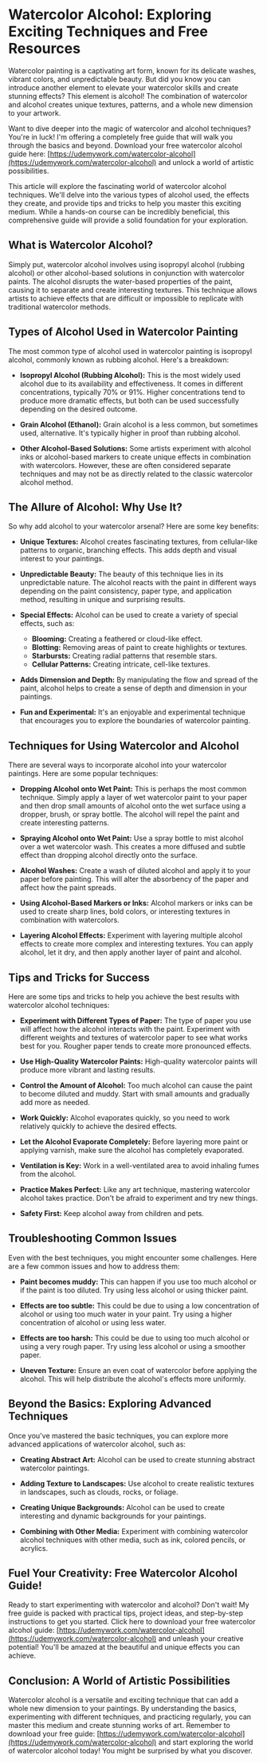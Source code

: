# Watercolor Alcohol: Exploring Exciting Techniques and Free Resources

Watercolor painting is a captivating art form, known for its delicate washes, vibrant colors, and unpredictable beauty. But did you know you can introduce another element to elevate your watercolor skills and create stunning effects? This element is alcohol! The combination of watercolor and alcohol creates unique textures, patterns, and a whole new dimension to your artwork.

Want to dive deeper into the magic of watercolor and alcohol techniques? You're in luck! I'm offering a completely free guide that will walk you through the basics and beyond. Download your free watercolor alcohol guide here: [https://udemywork.com/watercolor-alcohol](https://udemywork.com/watercolor-alcohol) and unlock a world of artistic possibilities.

This article will explore the fascinating world of watercolor alcohol techniques. We'll delve into the various types of alcohol used, the effects they create, and provide tips and tricks to help you master this exciting medium. While a hands-on course can be incredibly beneficial, this comprehensive guide will provide a solid foundation for your exploration.

## What is Watercolor Alcohol?

Simply put, watercolor alcohol involves using isopropyl alcohol (rubbing alcohol) or other alcohol-based solutions in conjunction with watercolor paints. The alcohol disrupts the water-based properties of the paint, causing it to separate and create interesting textures. This technique allows artists to achieve effects that are difficult or impossible to replicate with traditional watercolor methods.

## Types of Alcohol Used in Watercolor Painting

The most common type of alcohol used in watercolor painting is isopropyl alcohol, commonly known as rubbing alcohol. Here's a breakdown:

*   **Isopropyl Alcohol (Rubbing Alcohol):** This is the most widely used alcohol due to its availability and effectiveness. It comes in different concentrations, typically 70% or 91%. Higher concentrations tend to produce more dramatic effects, but both can be used successfully depending on the desired outcome.

*   **Grain Alcohol (Ethanol):**  Grain alcohol is a less common, but sometimes used, alternative. It's typically higher in proof than rubbing alcohol.

*   **Other Alcohol-Based Solutions:** Some artists experiment with alcohol inks or alcohol-based markers to create unique effects in combination with watercolors. However, these are often considered separate techniques and may not be as directly related to the classic watercolor alcohol method.

## The Allure of Alcohol: Why Use It?

So why add alcohol to your watercolor arsenal? Here are some key benefits:

*   **Unique Textures:** Alcohol creates fascinating textures, from cellular-like patterns to organic, branching effects. This adds depth and visual interest to your paintings.

*   **Unpredictable Beauty:** The beauty of this technique lies in its unpredictable nature. The alcohol reacts with the paint in different ways depending on the paint consistency, paper type, and application method, resulting in unique and surprising results.

*   **Special Effects:** Alcohol can be used to create a variety of special effects, such as:
    *   **Blooming:** Creating a feathered or cloud-like effect.
    *   **Blotting:** Removing areas of paint to create highlights or textures.
    *   **Starbursts:** Creating radial patterns that resemble stars.
    *   **Cellular Patterns:** Creating intricate, cell-like textures.

*   **Adds Dimension and Depth:** By manipulating the flow and spread of the paint, alcohol helps to create a sense of depth and dimension in your paintings.

*   **Fun and Experimental:** It's an enjoyable and experimental technique that encourages you to explore the boundaries of watercolor painting.

## Techniques for Using Watercolor and Alcohol

There are several ways to incorporate alcohol into your watercolor paintings. Here are some popular techniques:

*   **Dropping Alcohol onto Wet Paint:** This is perhaps the most common technique. Simply apply a layer of wet watercolor paint to your paper and then drop small amounts of alcohol onto the wet surface using a dropper, brush, or spray bottle. The alcohol will repel the paint and create interesting patterns.

*   **Spraying Alcohol onto Wet Paint:** Use a spray bottle to mist alcohol over a wet watercolor wash. This creates a more diffused and subtle effect than dropping alcohol directly onto the surface.

*   **Alcohol Washes:** Create a wash of diluted alcohol and apply it to your paper before painting. This will alter the absorbency of the paper and affect how the paint spreads.

*   **Using Alcohol-Based Markers or Inks:**  Alcohol markers or inks can be used to create sharp lines, bold colors, or interesting textures in combination with watercolors.

*   **Layering Alcohol Effects:** Experiment with layering multiple alcohol effects to create more complex and interesting textures. You can apply alcohol, let it dry, and then apply another layer of paint and alcohol.

## Tips and Tricks for Success

Here are some tips and tricks to help you achieve the best results with watercolor alcohol techniques:

*   **Experiment with Different Types of Paper:** The type of paper you use will affect how the alcohol interacts with the paint. Experiment with different weights and textures of watercolor paper to see what works best for you. Rougher paper tends to create more pronounced effects.

*   **Use High-Quality Watercolor Paints:** High-quality watercolor paints will produce more vibrant and lasting results.

*   **Control the Amount of Alcohol:** Too much alcohol can cause the paint to become diluted and muddy. Start with small amounts and gradually add more as needed.

*   **Work Quickly:** Alcohol evaporates quickly, so you need to work relatively quickly to achieve the desired effects.

*   **Let the Alcohol Evaporate Completely:** Before layering more paint or applying varnish, make sure the alcohol has completely evaporated.

*   **Ventilation is Key:** Work in a well-ventilated area to avoid inhaling fumes from the alcohol.

*   **Practice Makes Perfect:** Like any art technique, mastering watercolor alcohol takes practice. Don't be afraid to experiment and try new things.

*   **Safety First:** Keep alcohol away from children and pets.

## Troubleshooting Common Issues

Even with the best techniques, you might encounter some challenges. Here are a few common issues and how to address them:

*   **Paint becomes muddy:** This can happen if you use too much alcohol or if the paint is too diluted. Try using less alcohol or using thicker paint.

*   **Effects are too subtle:** This could be due to using a low concentration of alcohol or using too much water in your paint. Try using a higher concentration of alcohol or using less water.

*   **Effects are too harsh:** This could be due to using too much alcohol or using a very rough paper. Try using less alcohol or using a smoother paper.

*   **Uneven Texture:** Ensure an even coat of watercolor before applying the alcohol. This will help distribute the alcohol's effects more uniformly.

## Beyond the Basics: Exploring Advanced Techniques

Once you've mastered the basic techniques, you can explore more advanced applications of watercolor alcohol, such as:

*   **Creating Abstract Art:** Alcohol can be used to create stunning abstract watercolor paintings.

*   **Adding Texture to Landscapes:** Use alcohol to create realistic textures in landscapes, such as clouds, rocks, or foliage.

*   **Creating Unique Backgrounds:** Alcohol can be used to create interesting and dynamic backgrounds for your paintings.

*   **Combining with Other Media:** Experiment with combining watercolor alcohol techniques with other media, such as ink, colored pencils, or acrylics.

##  Fuel Your Creativity: Free Watercolor Alcohol Guide!

Ready to start experimenting with watercolor and alcohol? Don't wait! My free guide is packed with practical tips, project ideas, and step-by-step instructions to get you started.  Click here to download your free watercolor alcohol guide: [https://udemywork.com/watercolor-alcohol](https://udemywork.com/watercolor-alcohol) and unleash your creative potential!  You'll be amazed at the beautiful and unique effects you can achieve.

## Conclusion: A World of Artistic Possibilities

Watercolor alcohol is a versatile and exciting technique that can add a whole new dimension to your paintings. By understanding the basics, experimenting with different techniques, and practicing regularly, you can master this medium and create stunning works of art. Remember to download your free guide: [https://udemywork.com/watercolor-alcohol](https://udemywork.com/watercolor-alcohol) and start exploring the world of watercolor alcohol today! You might be surprised by what you discover.
